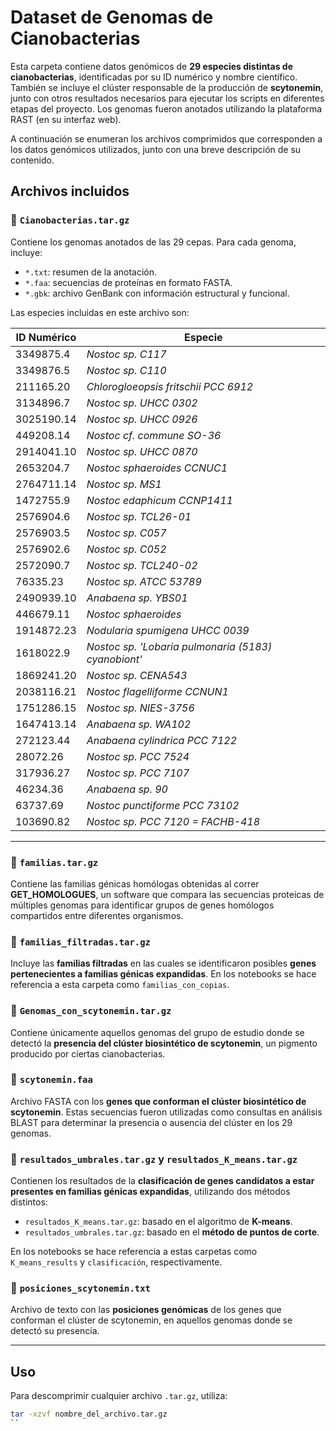 # Dataset de Genomas de Cianobacterias

Esta carpeta contiene datos genómicos de **29 especies distintas de cianobacterias**, identificadas por su ID numérico y nombre científico. También se incluye el clúster responsable de la producción de **scytonemin**, junto con otros resultados necesarios para ejecutar los scripts en diferentes etapas del proyecto.
Los genomas fueron anotados utilizando la plataforma RAST (en su interfaz web).

A continuación se enumeran los archivos comprimidos que corresponden a los datos genómicos utilizados, junto con una breve descripción de su contenido.
## Archivos incluidos

### 🔹 `Cianobacterias.tar.gz`

Contiene los genomas anotados de las 29 cepas. Para cada genoma, incluye:

- `*.txt`: resumen de la anotación.
- `*.faa`: secuencias de proteínas en formato FASTA.
- `*.gbk`: archivo GenBank con información estructural y funcional.

Las especies incluidas en este archivo son:

| ID Numérico | Especie                                       |
|-------------|-----------------------------------------------|
| 3349875.4   | *Nostoc sp. C117*                             |
| 3349876.5   | *Nostoc sp. C110*                             |
| 211165.20   | *Chlorogloeopsis fritschii PCC 6912*         |
| 3134896.7   | *Nostoc sp. UHCC 0302*                        |
| 3025190.14  | *Nostoc sp. UHCC 0926*                        |
| 449208.14   | *Nostoc cf. commune SO-36*                   |
| 2914041.10  | *Nostoc sp. UHCC 0870*                        |
| 2653204.7   | *Nostoc sphaeroides CCNUC1*                   |
| 2764711.14  | *Nostoc sp. MS1*                              |
| 1472755.9   | *Nostoc edaphicum CCNP1411*                   |
| 2576904.6   | *Nostoc sp. TCL26-01*                         |
| 2576903.5   | *Nostoc sp. C057*                             |
| 2576902.6   | *Nostoc sp. C052*                             |
| 2572090.7   | *Nostoc sp. TCL240-02*                        |
| 76335.23    | *Nostoc sp. ATCC 53789*                       |
| 2490939.10  | *Anabaena sp. YBS01*                          |
| 446679.11   | *Nostoc sphaeroides*                          |
| 1914872.23  | *Nodularia spumigena UHCC 0039*              |
| 1618022.9   | *Nostoc sp. 'Lobaria pulmonaria (5183) cyanobiont'* |
| 1869241.20  | *Nostoc sp. CENA543*                          |
| 2038116.21  | *Nostoc flagelliforme CCNUN1*                 |
| 1751286.15  | *Nostoc sp. NIES-3756*                        |
| 1647413.14  | *Anabaena sp. WA102*                          |
| 272123.44   | *Anabaena cylindrica PCC 7122*                |
| 28072.26    | *Nostoc sp. PCC 7524*                         |
| 317936.27   | *Nostoc sp. PCC 7107*                         |
| 46234.36    | *Anabaena sp. 90*                             |
| 63737.69    | *Nostoc punctiforme PCC 73102*                |
| 103690.82   | *Nostoc sp. PCC 7120 = FACHB-418*             |

---

### 🔹 `familias.tar.gz`

Contiene las familias génicas homólogas obtenidas al correr **GET_HOMOLOGUES**, un software que compara las secuencias proteicas de múltiples genomas para identificar grupos de genes homólogos compartidos entre diferentes organismos.

### 🔹 `familias_filtradas.tar.gz`

Incluye las **familias filtradas** en las cuales se identificaron posibles **genes pertenecientes a familias génicas expandidas**. En los notebooks se hace referencia a esta carpeta como `familias_con_copias`.

### 🔹 `Genomas_con_scytonemin.tar.gz`

Contiene únicamente aquellos genomas del grupo de estudio donde se detectó la **presencia del clúster biosintético de scytonemin**, un pigmento producido por ciertas cianobacterias.

### 🔹 `scytonemin.faa`

Archivo FASTA con los **genes que conforman el clúster biosintético de scytonemin**. Estas secuencias fueron utilizadas como consultas en análisis BLAST para determinar la presencia o ausencia del clúster en los 29 genomas.

### 🔹 `resultados_umbrales.tar.gz` y `resultados_K_means.tar.gz`

Contienen los resultados de la **clasificación de genes candidatos a estar presentes en familias génicas expandidas**, utilizando dos métodos distintos:

- `resultados_K_means.tar.gz`: basado en el algoritmo de **K-means**.
- `resultados_umbrales.tar.gz`: basado en el **método de puntos de corte**.

En los notebooks se hace referencia a estas carpetas como `K_means_results` y `clasificación`, respectivamente.

### 🔹 `posiciones_scytonemin.txt`

Archivo de texto con las **posiciones genómicas** de los genes que conforman el clúster de scytonemin, en aquellos genomas donde se detectó su presencia.

---

## Uso

Para descomprimir cualquier archivo `.tar.gz`, utiliza:

```bash
tar -xzvf nombre_del_archivo.tar.gz
``
